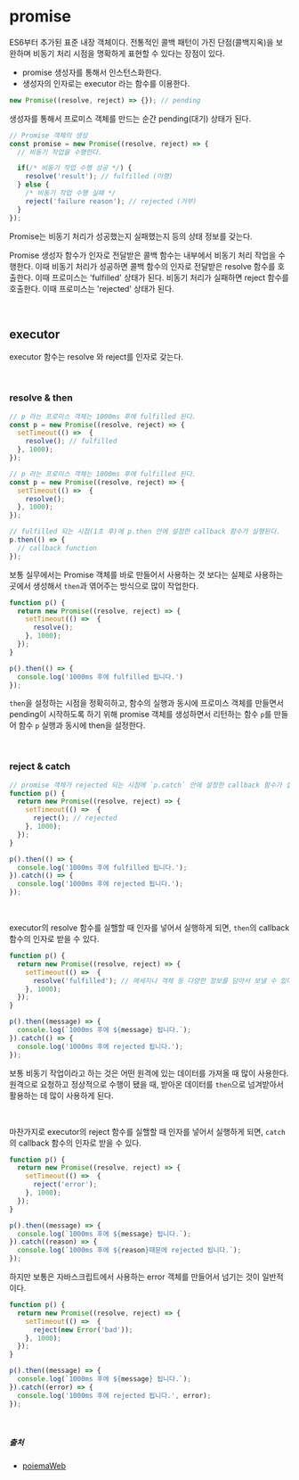 # promise
ES6부터 추가된 표준 내장 객체이다. 전통적인 콜백 패턴이 가진 단점(콜백지옥)을 보완하며 비동기 처리 시점을 명확하게 표현할 수 있다는 장점이 있다.

- promise 생성자를 통해서 인스턴스화한다.
- 생성자의 인자로는 executor 라는 함수를 이용한다.

```jsx
new Promise((resolve, reject) => {}); // pending
```
생성자를 통해서 프로미스 객체를 만드는 순간 pending(대기) 상태가 된다.

```jsx
// Promise 객체의 생성
const promise = new Promise((resolve, reject) => {
  // 비동기 작업을 수행한다.

  if(/* 비동기 작업 수행 성공 */) {
    resolve('result'); // fulfilled (이행)
  } else {
    /* 비동기 작업 수행 실패 */
    reject('failure reason'); // rejected (거부)
  }
});
```
Promise는 비동기 처리가 성공했는지 실패했는지 등의 상태 정보를 갖는다.

Promise 생성자 함수가 인자로 전달받은 콜백 함수는 내부에서 비동기 처리 작업을 수행한다. 이때 비동기 처리가 성공하면 콜백 함수의 인자로 전달받은 resolve 함수를 호출한다. 이때 프로미스는 'fulfilled' 상태가 된다. 비동기 처리가 실패하면 reject 함수를 호출한다. 이때 프로미스는 'rejected' 상태가 된다.

<br />

## executor
executor 함수는 resolve 와 reject를 인자로 갖는다. 

<br />

### resolve & then

```jsx
// p 라는 프로미스 객체는 1000ms 후에 fulfilled 된다.
const p = new Promise((resolve, reject) => {
  setTimeout(() =>  {
    resolve(); // fulfilled
  }, 1000);
});
```

```jsx
// p 라는 프로미스 객체는 1000ms 후에 fulfilled 된다.
const p = new Promise((resolve, reject) => {
  setTimeout(() =>  {
    resolve();
  }, 1000);
});

// fulfilled 되는 시점(1초 후)에 p.then 안에 설정한 callback 함수가 실행된다.
p.then(() => {
  // callback function
});
```

보통 실무에서는 Promise 객체를 바로 만들어서 사용하는 것 보다는 실제로 사용하는 곳에서 생성해서 `then`과 엮어주는 방식으로 많이 작업한다. 

```jsx
function p() {
  return new Promise((resolve, reject) => {
    setTimeout(() =>  {
      resolve();
    }, 1000);
  });
}

p().then(() => {
  console.log('1000ms 후에 fulfilled 됩니다.')
});
```
`then`을 설정하는 시점을 정확히하고, 함수의 실행과 동시에 프로미스 객체를 만들면서 pending이 시작하도록 하기 위해 promise 객체를 생성하면서 리턴하는 함수 `p`를 만들어 함수 `p` 실행과 동시에 then을 설정한다.

<br />

### reject & catch

```jsx
// promise 객체가 rejected 되는 시점에 `p.catch` 안에 설정한 callback 함수가 실행된다.
function p() {
  return new Promise((resolve, reject) => {
    setTimeout(() =>  {
      reject(); // rejected
    }, 1000);
  });
}

p().then(() => {
  console.log('1000ms 후에 fulfilled 됩니다.');
}).catch(() => {
  console.log('1000ms 후에 rejected 됩니다.');
});
```

<br />

executor의 resolve 함수를 실핼할 때 인자를 넣어서 실행하게 되면, `then`의 callback 함수의 인자로 받을 수 있다.

```jsx
function p() {
  return new Promise((resolve, reject) => {
    setTimeout(() =>  {
      resolve('fulfilled'); // 메세지나 객체 등 다양한 정보를 담아서 보낼 수 있다.
    }, 1000);
  });
}

p().then((message) => {
  console.log(`1000ms 후에 ${message} 됩니다.`);
}).catch(() => {
  console.log('1000ms 후에 rejected 됩니다.');
});
```
보통 비동기 작업이라고 하는 것은 어떤 원격에 있는 데이터를 가져올 때 많이 사용한다. 원격으로 요청하고 정상적으로 수행이 됐을 때, 받아온 데이터를 `then`으로 넘겨받아서 활용하는 데 많이 사용하게 된다.

<br />

마찬가지로 executor의 reject 함수를 실핼할 때 인자를 넣어서 실행하게 되면, `catch`의 callback 함수의 인자로 받을 수 있다.
```jsx
function p() {
  return new Promise((resolve, reject) => {
    setTimeout(() =>  {
      reject('error');
    }, 1000);
  });
}

p().then((message) => {
  console.log(`1000ms 후에 ${message} 됩니다.`);
}).catch((reason) => {
  console.log(`1000ms 후에 ${reason}때문에 rejected 됩니다.`);
});
```
하지만 보통은 자바스크립트에서 사용하는 error 객체를 만들어서 넘기는 것이 일반적이다.

```jsx
function p() {
  return new Promise((resolve, reject) => {
    setTimeout(() =>  {
      reject(new Error('bad'));
    }, 1000);
  });
}

p().then((message) => {
  console.log(`1000ms 후에 ${message} 됩니다.`);
}).catch((error) => {
  console.log('1000ms 후에 rejected 됩니다.', error);
});
```


<br />

##### 출처
- [poiemaWeb](https://poiemaweb.com/es6-promise)
